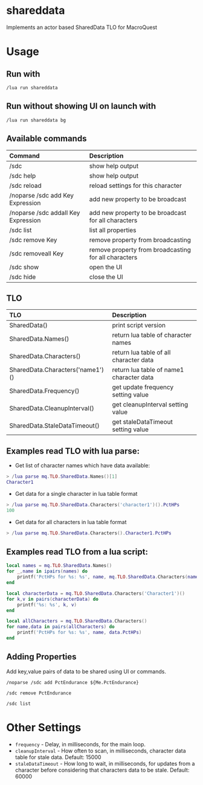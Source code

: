 # shareddata
Implements an actor based SharedData TLO for MacroQuest

# Usage

## Run with
```
/lua run shareddata
```

## Run without showing UI on launch with
```
/lua run shareddata bg
```

## Available commands
| Command | Description |
| :--- | :---- |
|/sdc|show help output|
|/sdc help|show help output|
|/sdc reload|reload settings for this character|
|/noparse /sdc add Key Expression|add new property to be broadcast|
|/noparse /sdc addall Key Expression|add new property to be broadcast for all characters|
|/sdc list|list all properties|
|/sdc remove Key|remove property from broadcasting|
|/sdc removeall Key|remove property from broadcasting for all characters|
|/sdc show|open the UI|
|/sdc hide|close the UI|

## TLO
| TLO | Description |
| :--- | :---- |
|SharedData()|print script version|
|SharedData.Names()|return lua table of character names|
|SharedData.Characters()|return lua table of all character data|
|SharedData.Characters('name1')()|return lua table of name1 character data|
|SharedData.Frequency()|get update frequency setting value|
|SharedData.CleanupInterval()|get cleanupInterval setting value|
|SharedData.StaleDataTimeout()|get staleDataTimeout setting value|

## Examples read TLO with lua parse:  

- Get list of character names which have data available:
```lua
> /lua parse mq.TLO.SharedData.Names()[1]
Character1
```
- Get data for a single character in lua table format
```lua
> /lua parse mq.TLO.SharedData.Characters('character1')().PctHPs
100
```
- Get data for all characters in lua table format
```lua
> /lua parse mq.TLO.SharedData.Characters().Character1.PctHPs
```

## Examples read TLO from a lua script:  
```lua
local names = mq.TLO.SharedData.Names()
for _,name in ipairs(names) do
    printf('PctHPs for %s: %s', name, mq.TLO.SharedData.Characters(name)().PctHPs)
end

local characterData = mq.TLO.SharedData.Characters('Character1')()
for k,v in pairs(characterData) do
    printf('%s: %s', k, v)
end

local allCharacters = mq.TLO.SharedData.Characters()
for name,data in pairs(allCharacters) do
    printf('PctHPs for %s: %s', name, data.PctHPs)
end
```

## Adding Properties

Add key,value pairs of data to be shared using UI or commands.

```
/noparse /sdc add PctEndurance ${Me.PctEndurance}
```

```
/sdc remove PctEndurance
```

```
/sdc list
```

# Other Settings

- `frequency` - Delay, in milliseconds, for the main loop.
- `cleanupInterval` - How often to scan, in milliseconds, character data table for stale data. Default: 15000
- `staleDataTimeout` - How long to wait, in milliseconds, for updates from a character before considering that characters data to be stale. Default: 60000
